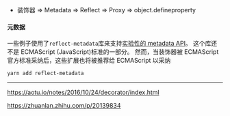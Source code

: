 - 装饰器 => Metadata => Reflect => Proxy => object.defineproperty

#### 元数据

一些例子使用了`reflect-metadata`库来支持[实验性的 metadata API](https://github.com/rbuckton/ReflectDecorators)。 这个库还不是 ECMAScript (JavaScript)标准的一部分。 然而，当装饰器被 ECMAScript 官方标准采纳后，这些扩展也将被推荐给 ECMAScript 以采纳

```shell
yarn add reflect-metadata
```

---

<https://aotu.io/notes/2016/10/24/decorator/index.html>

<https://zhuanlan.zhihu.com/p/20139834>
